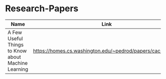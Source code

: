 # Research-Papers
Name  | Link
-------------------------------------------- | ---------------------------------------------------------
A Few Useful Things to Know about Machine Learning | https://homes.cs.washington.edu/~pedrod/papers/cacm12.pdf
